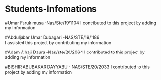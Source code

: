 # Students-Infomations

#Umar Faruk musa -Nas/Ste/19/1104
I contributed to this project by adding my information

#Abduljabar Umar Dubagari -NAS/STE/19/1186
I assisted this project by contributing my information

#Adam Alhaji Daura -Nas/ste/20/2064
I contributed to this project by adding my information

#BISHIR ABUBAKAR DAYYABU - NAS/STE/20/2033
I contributed to this project by adding my information
